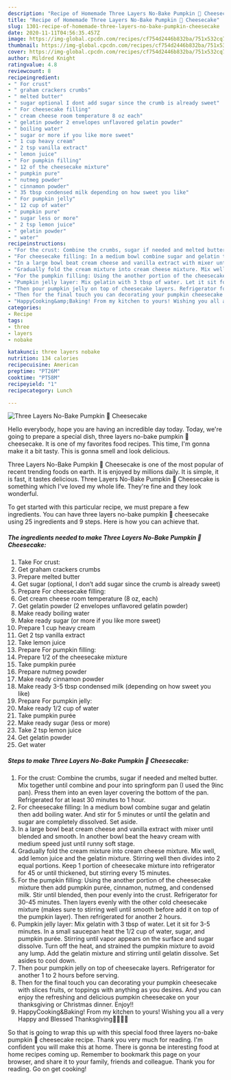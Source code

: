 ```yaml
---
description: "Recipe of Homemade Three Layers No-Bake Pumpkin 🎃 Cheesecake"
title: "Recipe of Homemade Three Layers No-Bake Pumpkin 🎃 Cheesecake"
slug: 1301-recipe-of-homemade-three-layers-no-bake-pumpkin-cheesecake
date: 2020-11-11T04:56:35.457Z
image: https://img-global.cpcdn.com/recipes/cf754d2446b832ba/751x532cq70/three-layers-no-bake-pumpkin-🎃-cheesecake-recipe-main-photo.jpg
thumbnail: https://img-global.cpcdn.com/recipes/cf754d2446b832ba/751x532cq70/three-layers-no-bake-pumpkin-🎃-cheesecake-recipe-main-photo.jpg
cover: https://img-global.cpcdn.com/recipes/cf754d2446b832ba/751x532cq70/three-layers-no-bake-pumpkin-🎃-cheesecake-recipe-main-photo.jpg
author: Mildred Knight
ratingvalue: 4.8
reviewcount: 8
recipeingredient:
- " For crust"
- " graham crackers crumbs"
- " melted butter"
- " sugar optional I dont add sugar since the crumb is already sweet"
- " For cheesecake filling"
- " cream cheese room temperature 8 oz each"
- " gelatin powder 2 envelopes unflavored gelatin powder"
- " boiling water"
- " sugar or more if you like more sweet"
- " 1 cup heavy cream"
- " 2 tsp vanilla extract"
- " lemon juice"
- " For pumpkin filling"
- " 12 of the cheesecake mixture"
- " pumpkin pure"
- " nutmeg powder"
- " cinnamon powder"
- " 35 tbsp condensed milk depending on how sweet you like"
- " For pumpkin jelly"
- " 12 cup of water"
- " pumpkin pure"
- " sugar less or more"
- " 2 tsp lemon juice"
- " gelatin powder"
- " water"
recipeinstructions:
- "For the crust: Combine the crumbs, sugar if needed and melted butter. Mix together until combine and pour into springform pan (I used the 9inc pan). Press them into an even layer covering the bottom of the pan. Refrigerated for at least 30 minutes to 1 hour."
- "For cheesecake filling: In a medium bowl combine sugar and gelatin then add boiling water. And stir for 5 minutes or until the gelatin and sugar are completely dissolved. Set aside."
- "In a large bowl beat cream cheese and vanilla extract with mixer until blended and smooth. In another bowl beat the heavy cream with medium speed just until runny soft stage."
- "Gradually fold the cream mixture into cream cheese mixture. Mix well, add lemon juice and the gelatin mixture. Stirring well then divides into 2 equal portions. Keep 1 portion of cheesecake mixture into refrigerator for 45 or until thickened, but stirring every 15 minutes."
- "For the pumpkin filling: Using the another portion of the cheesecake mixture then add pumpkin purée, cinnamon, nutmeg, and condensed milk. Stir until blended, then pour evenly into the crust. Refrigerator for 30-45 minutes. Then layers evenly with the other cold cheesecake mixture (makes sure to stirring well until smooth before add it on top of the pumpkin layer). Then refrigerated for another 2 hours."
- "Pumpkin jelly layer: Mix gelatin with 3 tbsp of water. Let it sit for 3-5 minutes. In a small saucepan heat the 1/2 cup of water, sugar, and pumpkin purée. Stirring until vapor appears on the surface and sugar dissolve. Turn off the heat, and strained the pumpkin mixture to avoid any lump. Add the gelatin mixture and stirring until gelatin dissolve. Set asides to cool down."
- "Then pour pumpkin jelly on top of cheesecake layers. Refrigerator for another 1 to 2 hours before serving."
- "Then for the final touch you can decorating your pumpkin cheesecake with slices fruits, or toppings with anything as you desires. And you can enjoy the refreshing and delicious pumpkin cheesecake on your thanksgiving or Christmas dinner. Enjoy!!"
- "HappyCooking&amp;Baking! From my kitchen to yours! Wishing you all a very Happy and Blessed Thanksgiving🍁🍂🧡🎃"
categories:
- Recipe
tags:
- three
- layers
- nobake

katakunci: three layers nobake 
nutrition: 134 calories
recipecuisine: American
preptime: "PT26M"
cooktime: "PT58M"
recipeyield: "1"
recipecategory: Lunch

---
```



![Three Layers No-Bake Pumpkin 🎃 Cheesecake](https://img-global.cpcdn.com/recipes/cf754d2446b832ba/751x532cq70/three-layers-no-bake-pumpkin-🎃-cheesecake-recipe-main-photo.jpg)

Hello everybody, hope you are having an incredible day today. Today, we're going to prepare a special dish, three layers no-bake pumpkin 🎃 cheesecake. It is one of my favorites food recipes. This time, I'm gonna make it a bit tasty. This is gonna smell and look delicious.



Three Layers No-Bake Pumpkin 🎃 Cheesecake is one of the most popular of recent trending foods on earth. It is enjoyed by millions daily. It is simple, it is fast, it tastes delicious. Three Layers No-Bake Pumpkin 🎃 Cheesecake is something which I've loved my whole life. They're fine and they look wonderful.


To get started with this particular recipe, we must prepare a few ingredients. You can have three layers no-bake pumpkin 🎃 cheesecake using 25 ingredients and 9 steps. Here is how you can achieve that.

<!--inarticleads1-->

##### The ingredients needed to make Three Layers No-Bake Pumpkin 🎃 Cheesecake:

1. Take  For crust:
1. Get  graham crackers crumbs
1. Prepare  melted butter
1. Get  sugar (optional, I don’t add sugar since the crumb is already sweet)
1. Prepare  For cheesecake filling:
1. Get  cream cheese room temperature (8 oz, each)
1. Get  gelatin powder (2 envelopes unflavored gelatin powder)
1. Make ready  boiling water
1. Make ready  sugar (or more if you like more sweet)
1. Prepare  1 cup heavy cream
1. Get  2 tsp vanilla extract
1. Take  lemon juice
1. Prepare  For pumpkin filling:
1. Prepare  1/2 of the cheesecake mixture
1. Take  pumpkin purée
1. Prepare  nutmeg powder
1. Make ready  cinnamon powder
1. Make ready  3-5 tbsp condensed milk (depending on how sweet you like)
1. Prepare  For pumpkin jelly:
1. Make ready  1/2 cup of water
1. Take  pumpkin purée
1. Make ready  sugar (less or more)
1. Take  2 tsp lemon juice
1. Get  gelatin powder
1. Get  water




<!--inarticleads2-->

##### Steps to make Three Layers No-Bake Pumpkin 🎃 Cheesecake:

1. For the crust: Combine the crumbs, sugar if needed and melted butter. Mix together until combine and pour into springform pan (I used the 9inc pan). Press them into an even layer covering the bottom of the pan. Refrigerated for at least 30 minutes to 1 hour.
1. For cheesecake filling: In a medium bowl combine sugar and gelatin then add boiling water. And stir for 5 minutes or until the gelatin and sugar are completely dissolved. Set aside.
1. In a large bowl beat cream cheese and vanilla extract with mixer until blended and smooth. In another bowl beat the heavy cream with medium speed just until runny soft stage.
1. Gradually fold the cream mixture into cream cheese mixture. Mix well, add lemon juice and the gelatin mixture. Stirring well then divides into 2 equal portions. Keep 1 portion of cheesecake mixture into refrigerator for 45 or until thickened, but stirring every 15 minutes.
1. For the pumpkin filling: Using the another portion of the cheesecake mixture then add pumpkin purée, cinnamon, nutmeg, and condensed milk. Stir until blended, then pour evenly into the crust. Refrigerator for 30-45 minutes. Then layers evenly with the other cold cheesecake mixture (makes sure to stirring well until smooth before add it on top of the pumpkin layer). Then refrigerated for another 2 hours.
1. Pumpkin jelly layer: Mix gelatin with 3 tbsp of water. Let it sit for 3-5 minutes. In a small saucepan heat the 1/2 cup of water, sugar, and pumpkin purée. Stirring until vapor appears on the surface and sugar dissolve. Turn off the heat, and strained the pumpkin mixture to avoid any lump. Add the gelatin mixture and stirring until gelatin dissolve. Set asides to cool down.
1. Then pour pumpkin jelly on top of cheesecake layers. Refrigerator for another 1 to 2 hours before serving.
1. Then for the final touch you can decorating your pumpkin cheesecake with slices fruits, or toppings with anything as you desires. And you can enjoy the refreshing and delicious pumpkin cheesecake on your thanksgiving or Christmas dinner. Enjoy!!
1. HappyCooking&amp;Baking! From my kitchen to yours! Wishing you all a very Happy and Blessed Thanksgiving🍁🍂🧡🎃




So that is going to wrap this up with this special food three layers no-bake pumpkin 🎃 cheesecake recipe. Thank you very much for reading. I'm confident you will make this at home. There is gonna be interesting food at home recipes coming up. Remember to bookmark this page on your browser, and share it to your family, friends and colleague. Thank you for reading. Go on get cooking!
